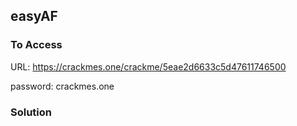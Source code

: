 ## easyAF

### To Access
URL: https://crackmes.one/crackme/5eae2d6633c5d47611746500

password: crackmes.one

### Solution
